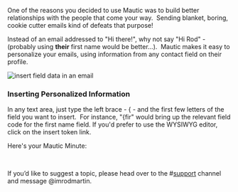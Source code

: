 One of the reasons you decided to use Mautic was to build better relationships with the people that come your way.  Sending blanket, boring, cookie cutter emails kind of defeats that purpose!

Instead of an email addressed to "Hi there!", why not say "Hi Rod" - (probably using **their** first name would be better...).  Mautic makes it easy to personalize your emails, using information from any contact field on their profile.

![insert field data in an email](https://www.mautic.org/wp-content/uploads/2016/07/SafariScreenSnapz169-1024x417.jpg)



### Inserting Personalized Information

In any text area, just type the left brace - { - and the first few letters of the field you want to insert.  For instance, "{fir" would bring up the relevant field code for the first name field. If you'd prefer to use the WYSIWYG editor, click on the insert token link.

Here's your Mautic Minute:

<script src="//fast.wistia.com/embed/medias/p0ie1sxgx0.jsonp" async></script><script src="//fast.wistia.com/assets/external/E-v1.js" async></script> 

If you’d like to suggest a topic, please head over to the #[support](https://mautic.slack.com/archives/support) channel and message @imrodmartin.